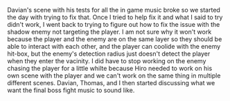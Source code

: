 Davian's scene with his tests for all the in game music broke so we started the day with trying to fix that. Once I tried to help fix it and what I said to try didn't work, I went back to trying to figure out how to fix the issue with the shadow enemy not targeting the player. I am not sure why it won't work because the player and the enemy are on the same layer so they should be able to interact with each other, and the player can coolide with the enemy hit-box, but the enemy's detection radius just doesn't detect the player when they enter the vacinity. I did have to stop working on the enemy chasing the player for a little whilte because Hiro needed to work on his own scene with the player and we can't work on the same thing in multiple different scenes. Davian, Thomas, and I then started discussing what we want the final boss fight music to sound like.
